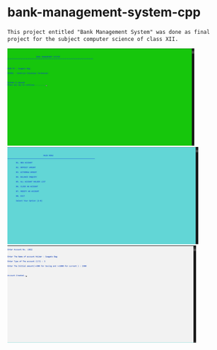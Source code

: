 # bank-management-system-cpp

```
This project entitled "Bank Management System" was done as final project for the subject computer science of class XII.
```

<img src='images/ss1.jpg' height='220em' />

<img src='images/ss2.jpg' height='220em' />

<img src='images/ss3.jpg' height='220em' />
